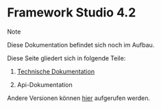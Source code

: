 # Framework Studio 4.2

> [!NOTE]
> Diese Dokumentation befindet sich noch im Aufbau.

Diese Seite gliedert sich in folgende Teile:

1. [Technische Dokumentation](doc/index.md)

2. Api-Dokumentation

Andere Versionen können [hier](/index.html) aufgerufen werden.
